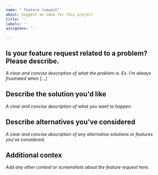 ```yaml
---
name: " Feature request"
about: Suggest an idea for this project
title: ''
labels: ''
assignees: ''

---
```


## Is your feature request related to a problem? Please describe.
_A clear and concise description of what the problem is. Ex. I'm always frustrated when [...]_

## Describe the solution you'd like
_A clear and concise description of what you want to happen._

## Describe alternatives you've considered
_A clear and concise description of any alternative solutions or features you've considered._

## Additional contex
_Add any other context or screenshots about the feature request here._
